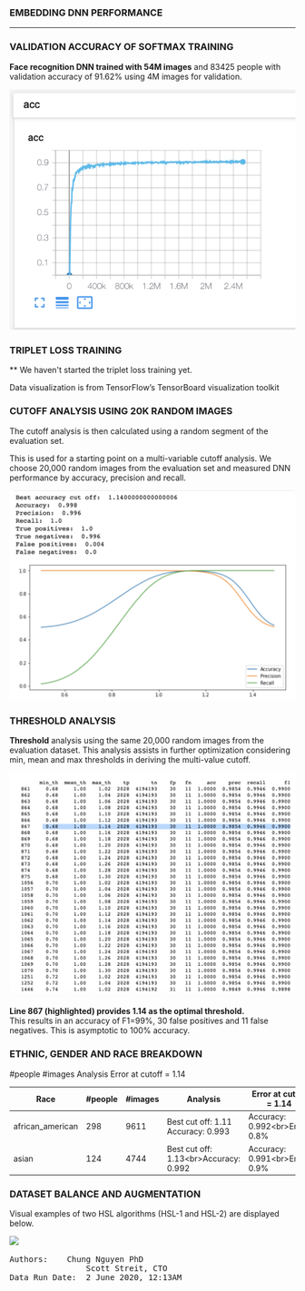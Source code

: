 ### EMBEDDING DNN PERFORMANCE ### 

***
### VALIDATION ACCURACY OF SOFTMAX TRAINING ###

**Face recognition DNN trained with 54M images** and 83425 people with validation accuracy of 91.62% using 4M images for validation. 

![](https://github.com/openinfer/PrivateIdentity/blob/master/images/Exp044_backup_Accuracy.png)

### TRIPLET LOSS TRAINING ###

** We haven't started the triplet loss training yet.

Data visualization is from TensorFlow’s TensorBoard visualization toolkit

### CUTOFF ANALYSIS USING 20K RANDOM IMAGES ###

The cutoff analysis is then calculated using a random segment of the evaluation set.

This is used for a starting point on a multi-variable cutoff analysis.  We choose 20,000 random images from the evaluation set and measured DNN performance by accuracy, precision and recall. 

![](https://github.com/openinfer/PrivateIdentity/blob/master/images/Exp044_backup_Cutoff_Analysis.png) 

### THRESHOLD ANALYSIS ###

**Threshold** analysis using the same 20,000 random images from the evaluation dataset. This analysis assists in further optimization considering min, mean and max thresholds in deriving the multi-value cutoff.

![](https://github.com/openinfer/PrivateIdentity/blob/master/images/Exp044_backup_Threshold_Analysis.png)

**Line 867 (highlighted) provides 1.14 as the optimal threshold.**  
This results in an accuracy of F1=99%, 30 false positives and 11 false negatives. This is asymptotic to 100% accuracy.


### ETHNIC, GENDER AND RACE BREAKDOWN


#people
#images
Analysis
Error at cutoff = 1.14

| Race | #people | #images | Analysis | Error at cutoff = 1.14 |
| ------------- | ------------- | -------------  | ------------- | ------------- |
|  african_american | 298 | 9611  |  Best cut off:  1.11<br>Accuracy:  0.993 | Accuracy:  0.992<br\>Error: 0.8% |
|  asian | 124 | 4744  |  Best cut off:  1.13<br\>Accuracy:  0.992| Accuracy:  0.991<br\>Error: 0.9% |

### DATASET BALANCE AND AUGMENTATION ### 


Visual examples of two HSL algorithms (HSL-1 and HSL-2) are displayed below.  

![](https://github.com/openinfer/PrivateIdentity/blob/master/images/HSL%20Images.png)
<pre>
Authors:  	Chung Nguyen PhD 
                Scott Streit, CTO
Data Run Date:  2 June 2020, 12:13AM
</pre>

